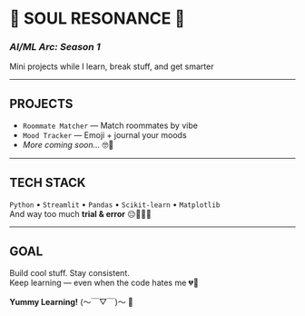# 🩻 SOUL RESONANCE 🩻  
### *AI/ML Arc: Season 1*

Mini projects while I learn, break stuff, and get smarter 

---

## PROJECTS

- `Roommate Matcher` — Match roommates by vibe 
- `Mood Tracker` — Emoji + journal your moods   
- _More coming soon..._ 🤓💭

---

## TECH STACK

`Python` • `Streamlit` • `Pandas` • `Scikit-learn` • `Matplotlib`  
And way too much **trial & error** 😔☝🏻💔

---

## GOAL

Build cool stuff. Stay consistent.  
Keep learning — even when the code hates me 💔🥀  

**Yummy Learning!** (〜￣▽￣)〜 🍭

